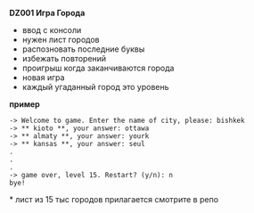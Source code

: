 **DZ001 Игра Города**
* ввод с консоли
* нужен лист городов
* распозновать последние буквы
* избежать повторений
* проигрыш когда заканчиваются города
* новая игра
* каждый угаданный город это уровень

**пример**
```
-> Welcome to game. Enter the name of city, please: bishkek
-> ** kioto **, your answer: ottawa 
-> ** almaty **, your answer: yourk
-> ** kansas **, your answer: seul
.
.
.
-> game over, level 15. Restart? (y/n): n
bye!
```

\* лист из 15 тыс городов прилагается смотрите в репо
